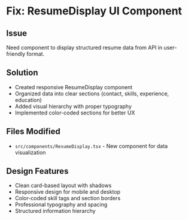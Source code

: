 # Fix: ResumeDisplay UI Component

## Issue
Need component to display structured resume data from API in user-friendly format.

## Solution
- Created responsive ResumeDisplay component
- Organized data into clear sections (contact, skills, experience, education)
- Added visual hierarchy with proper typography
- Implemented color-coded sections for better UX

## Files Modified
- `src/components/ResumeDisplay.tsx` - New component for data visualization

## Design Features
- Clean card-based layout with shadows
- Responsive design for mobile and desktop
- Color-coded skill tags and section borders
- Professional typography and spacing
- Structured information hierarchy